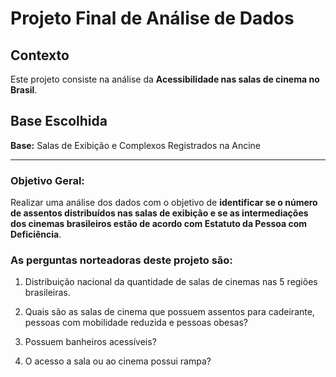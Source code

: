 # Projeto Final de Análise de Dados

## Contexto

Este projeto consiste na análise da  **Acessibilidade nas salas de cinema no Brasil**.


## Base Escolhida

**Base:** Salas de Exibição e Complexos Registrados na Ancine

----------

### Objetivo Geral:


Realizar uma análise dos dados com o objetivo de **identificar se o número de assentos distribuídos nas salas de exibição e se as intermediações dos cinemas brasileiros estão de acordo com Estatuto da Pessoa com Deficiência**.


### As perguntas norteadoras deste projeto são:

1. Distribuição nacional da quantidade de salas de cinemas nas 5 regiões brasileiras.
 
2. Quais são as salas de cinema que possuem assentos para cadeirante, pessoas com mobilidade reduzida e pessoas obesas?

3. Possuem banheiros acessíveis?

4. O acesso a sala ou ao cinema possui rampa?